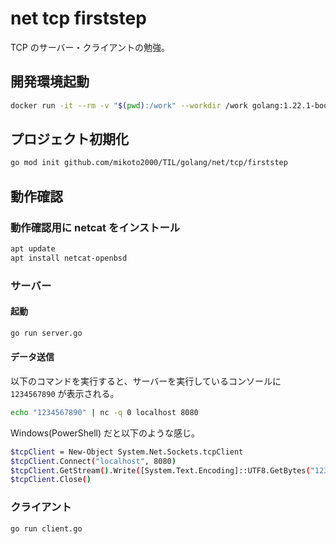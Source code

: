 # net tcp firststep

TCP のサーバー・クライアントの勉強。


## 開発環境起動

```sh
docker run -it --rm -v "$(pwd):/work" --workdir /work golang:1.22.1-bookworm
```


## プロジェクト初期化

```sh
go mod init github.com/mikoto2000/TIL/golang/net/tcp/firststep
```


## 動作確認

### 動作確認用に netcat をインストール

```sh
apt update
apt install netcat-openbsd
```

### サーバー

#### 起動

```sh
go run server.go
```

#### データ送信

以下のコマンドを実行すると、サーバーを実行しているコンソールに `1234567890` が表示される。

```sh
echo "1234567890" | nc -q 0 localhost 8080
```

Windows(PowerShell) だと以下のような感じ。

```sh
$tcpClient = New-Object System.Net.Sockets.tcpClient
$tcpClient.Connect("localhost", 8080)
$tcpClient.GetStream().Write([System.Text.Encoding]::UTF8.GetBytes("1234567890"), 0, 10)
$tcpClient.Close()
```

### クライアント

```sh
go run client.go
```

